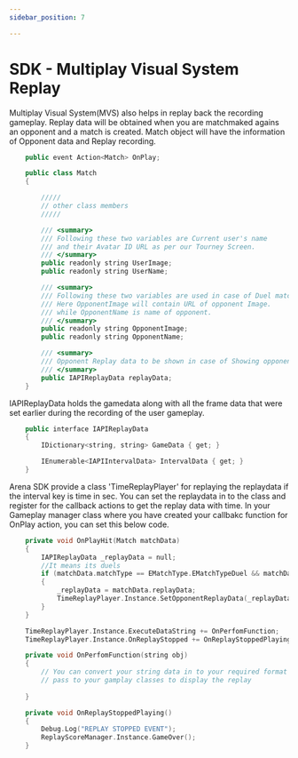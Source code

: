 ```yaml
---
sidebar_position: 7

---
```


# SDK - Multiplay Visual System Replay

Multiplay Visual System(MVS) also helps in replay back the recording gameplay. Replay data will be obtained when you are matchmaked agains an opponent and a match is created. Match object will have the information of Opponent data and Replay recording.

``` cpp
    public event Action<Match> OnPlay;

    public class Match
    {

        /////
        // other class members
        /////

        /// <summary>
        /// Following these two variables are Current user's name
        /// and their Avatar ID URL as per our Tourney Screen.
        /// </summary>
        public readonly string UserImage;
        public readonly string UserName;

        /// <summary>
        /// Following these two variables are used in case of Duel match.
        /// Here OpponentImage will contain URL of opponent Image.
        /// while OpponentName is name of opponent.
        /// </summary>
        public readonly string OpponentImage;
        public readonly string OpponentName;

        /// <summary>
        /// Opponent Replay data to be shown in case of Showing opponent play data in duel play UI.
        /// </summary>
        public IAPIReplayData replayData;
    }
```

IAPIReplayData holds the gamedata along with all the frame data that were set earlier during the recording of the user gameplay.

```cpp
    public interface IAPIReplayData
    {
        IDictionary<string, string> GameData { get; }

        IEnumerable<IAPIIntervalData> IntervalData { get; }
    }
```

Arena SDK provide a class 'TimeReplayPlayer' for replaying the replaydata if the interval key is time in sec. You can set the replaydata in to the class and register for the callback actions to get the replay data with time. In your Gameplay manager class where you have created your callbakc function for OnPlay action, you can set this below code.

```cpp
    private void OnPlayHit(Match matchData)
    {
        IAPIReplayData _replayData = null;
        //It means its duels
        if (matchData.matchType == EMatchType.EMatchTypeDuel && matchData.replayData != null)
        {
            _replayData = matchData.replayData;
            TimeReplayPlayer.Instance.SetOpponentReplayData(_replayData);
        }
    }
```


```cpp
    TimeReplayPlayer.Instance.ExecuteDataString += OnPerfomFunction;
    TimeReplayPlayer.Instance.OnReplayStopped += OnReplayStoppedPlaying;

    private void OnPerfomFunction(string obj)
    {
        // You can convert your string data in to your required format and use them to 
        // pass to your gamplay classes to display the replay
 
    }

    private void OnReplayStoppedPlaying()
    {
        Debug.Log("REPLAY STOPPED EVENT");
        ReplayScoreManager.Instance.GameOver();
    }
```